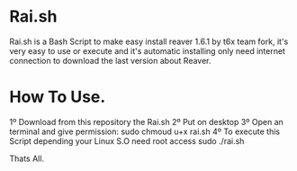 # Rai.sh

Rai.sh is a Bash Script to make easy install reaver 1.6.1 by t6x team fork, it's very easy to use or execute and it's automatic installing only need internet connection to download the last version about Reaver.

# How To Use.

1º Download from this repository the Rai.sh
2º Put on desktop
3º Open an terminal and give permission:
        sudo chmoud u+x rai.sh
4º To execute this Script depending your Linux S.O need root access
        sudo ./rai.sh

Thats All.

